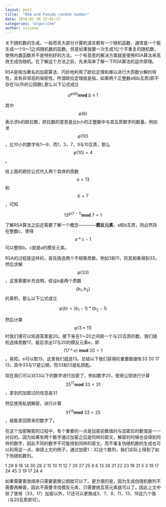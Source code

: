 ```yaml
---
layout: post
title:  "RSA and Pseudo-random number"
date: 2016-01-30 12:01:17
categories: "algorithm"
author: xxiieao
---
```


关于随机数的生成，一般而言大部分计算机语言都有一个随机函数，通常是一个能生成一个0～1之间随机数的函数。但是如果我要一次生成1亿个不重复的随机数，使用内置函数并不是特别好的方法。一个有意思的解决方案就是使用RSA算法来高效生成伪随机。在了解这个方法之前，先来简单了解一下RSA算法的运作原理。

RSA是相当著名的加密算法，巧妙地利用了欧拉定理和难以进行大质数分解的特性，具有非常高的保密性。所谓欧拉定理就是指，如果两个正整数a和b互质(即不存在1以外的公因数),那么以下公式成立

$$a^{\varphi(b)}\mathbf{mod}\ b \equiv 1$$

其中$$\varphi(b)$$表示求b的欧拉数，欧拉数的意思是比b小的正整数中与其互质数字的数量。例如求$$\varphi(10)$$，比10小的数字有1～9，而1，3，7，9与10互质，那么$$\varphi(10) = 4$$。

给上面的欧拉公式代入两个具体的质数$$a=13$$和$$b=7$$，可知

$$13^{\varphi(7-1)}\mathbf{mod}\ 7=1$$

了解RSA算法之前还需要了解一个概念————**模反元素**，a和b互质，则必然存在整数c，使得$$a*c-1$$可以整除b。c就是a的模反元素。

RSA的过程是这样的，首先挑选两个不相等质数，例如3和11，将其相乘得到33，然后求解$$\varphi(33)$$，这里需要补充说明，假设b是两个质数$$(b_1,b_2)$$的乘积，那么以下公式成立

$$\varphi(b) = (b_1 - 1)*(b_2 - 1)$$

然后计算$$\varphi(3*11)$$时我们便可以知道答案是20。接下来在1～20之间挑一个与20互质的数，我们随机选择质数17。最后求出17与20的模反元素e，即$$(17*e)\ \mathbf{mod}\ 20 = 1$$。易知，e可以取13，这里我们就选13。总结以下我们获得的重要数据有33 20 17 13，其中33与17是公钥，而33和13是私钥匙。

现在我们可以对33以下的数字进行加密了，例如数字25，使用公钥进行计算$$25^{17}\mathbf{mod}\ 33=31$$，拿到的加密过的信息是31

然后使用私钥解密，进行计算$$31^{13}\mathbf{mod}\ 33=25$$，就能拿回原来的数字了。

在这个加密解密的过程中，有个重要的一点是加密前数值的与加密后的数值是一一对应的。因为如果有两个数字通过加密之后是同样的密文，解密的时候也会得到同样的数字，因此不同的数字不可能得到同样的密文。而不重复伪随机数的生成也可以利用这一点。继续上文的例子，通过加密1：32这个数列，我们实际上得到了如下伪随机数列。

 1 29  9 16 14 30 28  2 15 10 11 12  7 20 27 25  8  6 13 26 21 22 23 18 31 5  3 19 17 24  45  3 19 17 24  4

 如果需要更改顺序只需要更换公钥就可以了。更方便的是，因为生成伪随机数列不需要再解密，因此不需要寻找模反元素，只需要挑互质元素就可以了，因此上文中除了使用（33，17）加密以外，17还可以更换成3、7、9、11、13、19这六个值（与20互质即可）。
